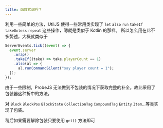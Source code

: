 ```yaml
---
title: 函数式编程？
---
```


利用一些简单的方法，UtilJS 使得一些常用类实现了 `let` `also` `run` `takeIf` `takeUnless` `repeat` 这些操作，嗯就是类似于 Kotlin 的那样。 所以怎么用在此不多赘述，大概就类似于

```js
ServerEvents.tick((event) => {
  event.server
    .wrap()
    .takeIf((take) => take.playerCount == 1)
    .also(al => {
      al.runCommandSilent("say player count = 1");
  });
});
```

由于一些限制，ProbeJS 无法做到不包装的情况下获取完整的补全，故此采用了包装器这种折中的方法。

对 `Block` `BlockPos` `BlockState` `CollectionTag` `CompoundTag` `Entity` `Item`…等类实现了包装。

稍后如果需要解除包装只要使用 `get()` 方法即可